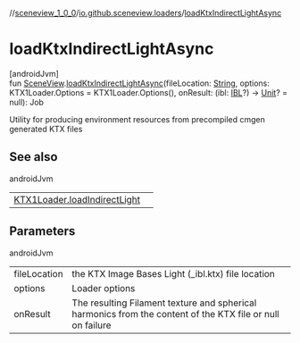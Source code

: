 //[sceneview_1_0_0](../../index.md)/[io.github.sceneview.loaders](index.md)/[loadKtxIndirectLightAsync](load-ktx-indirect-light-async.md)

# loadKtxIndirectLightAsync

[androidJvm]\
fun [SceneView](../io.github.sceneview/-scene-view/index.md).[loadKtxIndirectLightAsync](load-ktx-indirect-light-async.md)(fileLocation: [String](https://kotlinlang.org/api/latest/jvm/stdlib/kotlin/-string/index.html), options: KTX1Loader.Options = KTX1Loader.Options(), onResult: (ibl: [IBL](-i-b-l/index.md)?) -&gt; [Unit](https://kotlinlang.org/api/latest/jvm/stdlib/kotlin/-unit/index.html)? = null): Job

Utility for producing environment resources from precompiled cmgen generated KTX files

## See also

androidJvm

| | |
|---|---|
| [KTX1Loader.loadIndirectLight](load-indirect-light.md) |  |

## Parameters

androidJvm

| | |
|---|---|
| fileLocation | the KTX Image Bases Light (_ibl.ktx) file location |
| options | Loader options |
| onResult | The resulting Filament texture and spherical harmonics from the content of the KTX file or null on failure |
